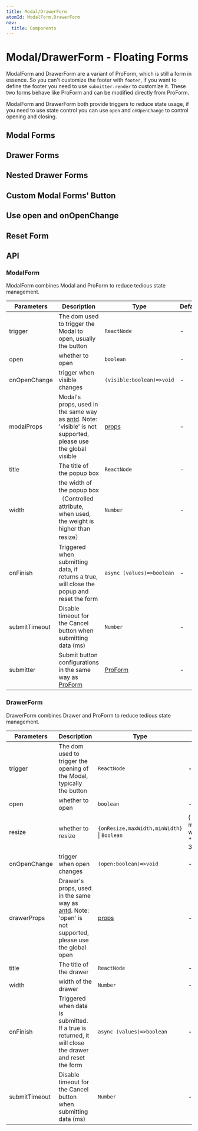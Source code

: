 ```yaml
---
title: Modal/DrawerForm
atomId: ModalForm,DrawerForm
nav:
  title: Components
---
```


# Modal/DrawerForm - Floating Forms

ModalForm and DrawerForm are a variant of ProForm, which is still a form in essence. So you can't customize the footer with `footer`, if you want to define the footer you need to use `submitter.render` to customize it. These two forms behave like ProForm and can be modified directly from ProForm.

ModalForm and DrawerForm both provide triggers to reduce state usage, if you need to use state control you can use `open` and `onOpenChange` to control opening and closing.

## Modal Forms

<code src="./demos/modal-form.tsx"  background="var(--main-bg-color)" oldtitle="Modal Forms"></code>

## Drawer Forms

<code src="./demos/drawer-form.tsx"  background="var(--main-bg-color)" oldtitle="Drawer Forms"></code>

## Nested Drawer Forms

<code src="./demos/drawer-form-nested.tsx" debug  background="var(--main-bg-color)" oldtitle="Drawer Forms"></code>

## Custom Modal Forms' Button

<code src="./demos/modal-form-submitter.tsx"  background="var(--main-bg-color)" oldtitle="Custom Modal Forms' Button"></code>

## Use open and onOpenChange

<code src="./demos/visible-on-visible-change.tsx"  background="var(--main-bg-color)" oldtitle="Use open and onOpenChange"></code>

## Reset Form

<code src="./demos/modal-form-reset.tsx"  background="var(--main-bg-color)" oldtitle="Reset Form"></code>

## API

### ModalForm

ModalForm combines Modal and ProForm to reduce tedious state management.

| Parameters | Description | Type | Default |
| --- | --- | --- | --- |
| trigger | The dom used to trigger the Modal to open, usually the button | `ReactNode` | - |
| open | whether to open | `boolean` | - |
| onOpenChange | trigger when visible changes | `(visible:boolean)=>void` | - |
| modalProps | Modal's props, used in the same way as [antd](https://ant.design/components/modal/). Note: 'visible' is not supported, please use the global visible | [props](https://ant.design/components/modal/#API) | - |
| title | The title of the popup box | `ReactNode` | - |
| width | the width of the popup box（Controlled attribute, when used, the weight is higher than resize） | `Number` | - |
| onFinish | Triggered when submitting data, if returns a true, will close the popup and reset the form | `async (values)=>boolean` | - |
| submitTimeout | Disable timeout for the Cancel button when submitting data (ms) | `Number` | - |
| submitter | Submit button configurations in the same way as [ProForm](https://procomponents.ant.design/components/form) | [ProForm](https://procomponents.ant.design/components/form) | - |

### DrawerForm

DrawerForm combines Drawer and ProForm to reduce tedious state management.

| Parameters | Description | Type | Default |
| --- | --- | --- | --- |
| trigger | The dom used to trigger the opening of the Modal, typically the button | `ReactNode` | - |
| open | whether to open | `boolean` | - |
| resize | whether to resize | `{onResize,maxWidth,minWidth}` \| `Boolean` | { onResize: () => { }, maxWidth: window\.innerWidth \* 0.8, minWidth: 300} |
| onOpenChange | trigger when open changes | `(open:boolean)=>void` | - |
| drawerProps | Drawer's props, used in the same way as [antd](https://ant.design/components/drawer/). Note: 'open' is not supported, please use the global open | [props](https://ant.design/components/drawer/#API) | - |
| title | The title of the drawer | `ReactNode` | - |
| width | width of the drawer | `Number` | - |
| onFinish | Triggered when data is submitted. If a true is returned, it will close the drawer and reset the form | `async (values)=>boolean` | - |
| submitTimeout | Disable timeout for the Cancel button when submitting data (ms) | `Number` | - |
